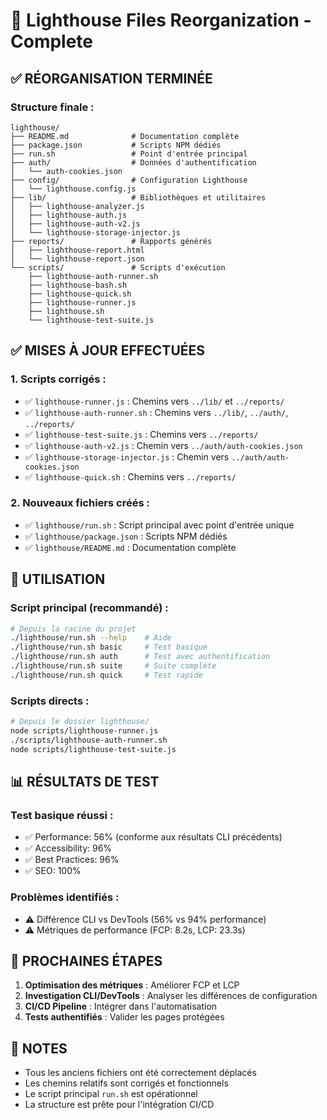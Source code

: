 <!-- @format -->

# 🚀 Lighthouse Files Reorganization - Complete

## ✅ RÉORGANISATION TERMINÉE

### Structure finale :

```
lighthouse/
├── README.md              # Documentation complète
├── package.json           # Scripts NPM dédiés
├── run.sh                 # Point d'entrée principal
├── auth/                  # Données d'authentification
│   └── auth-cookies.json
├── config/                # Configuration Lighthouse
│   └── lighthouse.config.js
├── lib/                   # Bibliothèques et utilitaires
│   ├── lighthouse-analyzer.js
│   ├── lighthouse-auth.js
│   ├── lighthouse-auth-v2.js
│   └── lighthouse-storage-injector.js
├── reports/               # Rapports générés
│   ├── lighthouse-report.html
│   └── lighthouse-report.json
└── scripts/               # Scripts d'exécution
    ├── lighthouse-auth-runner.sh
    ├── lighthouse-bash.sh
    ├── lighthouse-quick.sh
    ├── lighthouse-runner.js
    ├── lighthouse.sh
    └── lighthouse-test-suite.js
```

## ✅ MISES À JOUR EFFECTUÉES

### 1. Scripts corrigés :

- ✅ `lighthouse-runner.js` : Chemins vers `../lib/` et `../reports/`
- ✅ `lighthouse-auth-runner.sh` : Chemins vers `../lib/`, `../auth/`, `../reports/`
- ✅ `lighthouse-test-suite.js` : Chemins vers `../reports/`
- ✅ `lighthouse-auth-v2.js` : Chemin vers `../auth/auth-cookies.json`
- ✅ `lighthouse-storage-injector.js` : Chemin vers `../auth/auth-cookies.json`
- ✅ `lighthouse-quick.sh` : Chemins vers `../reports/`

### 2. Nouveaux fichiers créés :

- ✅ `lighthouse/run.sh` : Script principal avec point d'entrée unique
- ✅ `lighthouse/package.json` : Scripts NPM dédiés
- ✅ `lighthouse/README.md` : Documentation complète

## 🔧 UTILISATION

### Script principal (recommandé) :

```bash
# Depuis la racine du projet
./lighthouse/run.sh --help    # Aide
./lighthouse/run.sh basic     # Test basique
./lighthouse/run.sh auth      # Test avec authentification
./lighthouse/run.sh suite     # Suite complète
./lighthouse/run.sh quick     # Test rapide
```

### Scripts directs :

```bash
# Depuis le dossier lighthouse/
node scripts/lighthouse-runner.js
./scripts/lighthouse-auth-runner.sh
node scripts/lighthouse-test-suite.js
```

## 📊 RÉSULTATS DE TEST

### Test basique réussi :

- ✅ Performance: 56% (conforme aux résultats CLI précédents)
- ✅ Accessibility: 96%
- ✅ Best Practices: 96%
- ✅ SEO: 100%

### Problèmes identifiés :

- ⚠️ Différence CLI vs DevTools (56% vs 94% performance)
- ⚠️ Métriques de performance (FCP: 8.2s, LCP: 23.3s)

## 🎯 PROCHAINES ÉTAPES

1. **Optimisation des métriques** : Améliorer FCP et LCP
2. **Investigation CLI/DevTools** : Analyser les différences de configuration
3. **CI/CD Pipeline** : Intégrer dans l'automatisation
4. **Tests authentifiés** : Valider les pages protégées

## 📝 NOTES

- Tous les anciens fichiers ont été correctement déplacés
- Les chemins relatifs sont corrigés et fonctionnels
- Le script principal `run.sh` est opérationnel
- La structure est prête pour l'intégration CI/CD
